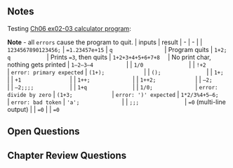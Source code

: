 ## Notes

Testing [Ch06 ex02-03 calculator program](../ch06_writing_a_program/exercise_02-03.cpp):

**Note** - all `errors` cause the program to quit.
| inputs              | result
| -                   | - |
| `1234567890123456;` | `=1.23457e+15`
| `q                ` | Program quits
| `1+2; q           ` | Prints `=3`, then quits
| `1+2+3+4+5+6+7+8  ` | No print char, nothing gets printed
| `1–2–3–4          ` |
| `1/0              ` |
| `!+2              ` | `error: primary expected`
| `(1+);            ` |
| `();              ` |
| `1+;              ` |
| `+1               ` |
| `1++;             ` |
| `1++2;            ` |
| `–2;              ` |
| `–2;;;;           ` |
| `1+q              ` |
| `1/0;             ` | `error: divide by zero`
| `(1+3;            ` | `error: ')' expected`
| `1*2/3%4+5–6;     ` | `error: bad token`
| `'a';             ` |
| `;;;              ` | `=0`  (multi-line output)
|                     | `=0`
|                     | `=0`


## Open Questions


## Chapter Review Questions